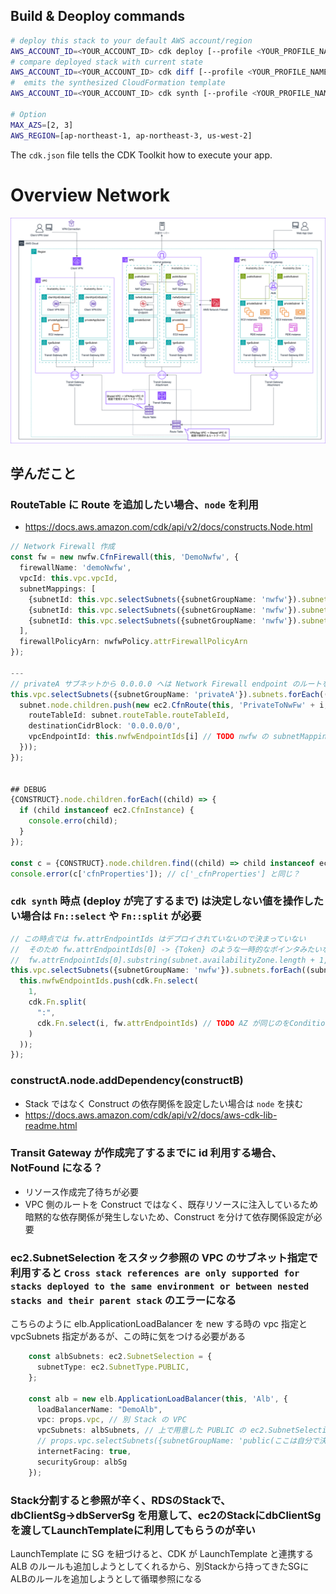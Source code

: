 ## Build & Deoploy commands

```bash
# deploy this stack to your default AWS account/region
AWS_ACCOUNT_ID=<YOUR_ACCOUNT_ID> cdk deploy [--profile <YOUR_PROFILE_NAME>] <YOUR_STACK_NAME>
# compare deployed stack with current state
AWS_ACCOUNT_ID=<YOUR_ACCOUNT_ID> cdk diff [--profile <YOUR_PROFILE_NAME>] <YOUR_STACK_NAME>
#  emits the synthesized CloudFormation template
AWS_ACCOUNT_ID=<YOUR_ACCOUNT_ID> cdk synth [--profile <YOUR_PROFILE_NAME>] <YOUR_STACK_NAME>

# Option
MAX_AZS=[2, 3]
AWS_REGION=[ap-northeast-1, ap-northeast-3, us-west-2]
```
The `cdk.json` file tells the CDK Toolkit how to execute your app.

# Overview Network
![](https://raw.githubusercontent.com/sugikeitter/aws-demo/main/cdk-multi-vpcs/overview.drawio.svg)
<!--
# Overview ALB + EC2 + RDS
![](https://raw.githubusercontent.com/sugikeitter/aws-demo/main/cdk-sharedvpc-tgw-vpnvpc/cdk-sharedvpc-tgw-vpnvpc-Overview-ALB-EC2-in-Shared-VPC.drawio.svg)

# Overview ALB + ECS
![](https://raw.githubusercontent.com/sugikeitter/aws-demo/main/cdk-sharedvpc-tgw-vpnvpc/cdk-sharedvpc-tgw-vpnvpc-Overview-ALB-ECS-in-Shared-VPC.drawio.svg)
-->

## 学んだこと
### RouteTable に Route を追加したい場合、`node` を利用
- https://docs.aws.amazon.com/cdk/api/v2/docs/constructs.Node.html
```typescript
// Network Firewall 作成
const fw = new nwfw.CfnFirewall(this, 'DemoNwfw', {
  firewallName: 'demoNwfw',
  vpcId: this.vpc.vpcId,
  subnetMappings: [
    {subnetId: this.vpc.selectSubnets({subnetGroupName: 'nwfw'}).subnets[0].subnetId},
    {subnetId: this.vpc.selectSubnets({subnetGroupName: 'nwfw'}).subnets[1].subnetId},
    {subnetId: this.vpc.selectSubnets({subnetGroupName: 'nwfw'}).subnets[2].subnetId},
  ],
  firewallPolicyArn: nwfwPolicy.attrFirewallPolicyArn
});

---
// privateA サブネットから 0.0.0.0 へは Network Firewall endpoint のルートを追加
this.vpc.selectSubnets({subnetGroupName: 'privateA'}).subnets.forEach((subnet, i) => {
  subnet.node.children.push(new ec2.CfnRoute(this, 'PrivateToNwFw' + i, {
    routeTableId: subnet.routeTable.routeTableId,
    destinationCidrBlock: '0.0.0.0/0',
    vpcEndpointId: this.nwfwEndpointIds[i] // TODO nwfw の subnetMappings と同じ順でAZが同じになるはずという前提
  }));
});


## DEBUG
{CONSTRUCT}.node.children.forEach((child) => {
  if (child instanceof ec2.CfnInstance) {
    console.erro(child);
  }
});

const c = {CONSTRUCT}.node.children.find((child) => child instanceof ec2.CfnLaunchTemplate) as ec2.CfnLaunchTemplate;
console.error(c['cfnProperties']); // c['_cfnProperties'] と同じ？
```

### `cdk synth` 時点 (deploy が完了するまで) は決定しない値を操作したい場合は `Fn::select` や `Fn::split` が必要
```typescript
// この時点では fw.attrEndpointIds はデプロイされていないので決まっていない
//  そのため fw.attrEndpointIds[0] -> {Token} のような一時的なポインタみたいなもの？が入っていてstringとして扱えないため、
//  fw.attrEndpointIds[0].substring(subnet.availabilityZone.length + 1, fw.attrEndpointIds[0].length) のような処理はできない
this.vpc.selectSubnets({subnetGroupName: 'nwfw'}).subnets.forEach((subnet, i) => {
  this.nwfwEndpointIds.push(cdk.Fn.select(
    1,
    cdk.Fn.split(
      ":",
      cdk.Fn.select(i, fw.attrEndpointIds) // TODO AZ が同じのをConditionで取得
    )
  ));
});
```
### constructA.node.addDependency(constructB)
- Stack ではなく Construct の依存関係を設定したい場合は `node` を挟む
- https://docs.aws.amazon.com/cdk/api/v2/docs/aws-cdk-lib-readme.html

### Transit Gateway が作成完了するまでに id 利用する場合、NotFound になる？
- リソース作成完了待ちが必要
- VPC 側のルートを Construct ではなく、既存リソースに注入しているため暗黙的な依存関係が発生しないため、Construct を分けて依存関係設定が必要

### ec2.SubnetSelection をスタック参照の VPC のサブネット指定で利用すると `Cross stack references are only supported for stacks deployed to the same environment or between nested stacks and their parent stack` のエラーになる

こちらのように elb.ApplicationLoadBalancer を new する時の vpc 指定と vpcSubnets 指定があるが、この時に気をつける必要がある
```typescript
    const albSubnets: ec2.SubnetSelection = {
      subnetType: ec2.SubnetType.PUBLIC,
    };

    const alb = new elb.ApplicationLoadBalancer(this, 'Alb', {
      loadBalancerName: "DemoAlb",
      vpc: props.vpc, // 別 Stack の VPC
      vpcSubnets: albSubnets, // 上で用意した PUBLIC の ec2.SubnetSelection だとエラー
      // props.vpc.selectSubnets({subnetGroupName: 'public(ここは自分で決めた subnet の名前)'}), のようにしないといけない
      internetFacing: true,
      securityGroup: albSg
    });
```

### Stack分割すると参照が辛く、RDSのStackで、dbClientSg→dbServerSg を用意して、ec2のStackにdbClientSgを渡してLaunchTemplateに利用してもらうのが辛い
LaunchTemplate に SG を紐づけると、CDK が LaunchTemplate と連携する ALB のルールも追加しようとしてくれるから、別Stackから持ってきたSGにALBのルールを追加しようとして循環参照になる
